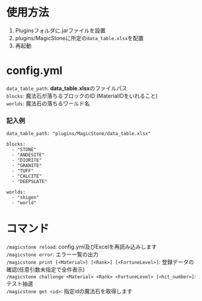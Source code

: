 # 使用方法
1. Pluginsフォルダに.jarファイルを設置  
2. plugins/MagicStoneに所定の`data_table.xlsx`を配置  
3. 再起動  

# config.yml
`data_table_path`: **data_table.xlsx**のファイルパス  
`blocks`: 魔法石が落ちるブロックのID (MaterialIDをいれること)  
`worlds`: 魔法石の落ちるワールド名  
### 記入例
```
data_table_path: "plugins/MagicStone/data_table.xlsx"

blocks:
  - "STONE"
  - "ANDESITE"
  - "DIORITE"
  - "GRANITE"
  - "TUFF"
  - "CALCITE"
  - "DEEPSLATE"

worlds:
  - "shigen"
  - "world"
```
# コマンド
`/magicstone reload`: config.yml及びExcelを再読み込みします  
`/magicstone error`: エラー一覧の出力  
`/magicstone print [<Material>] [<Rank>] [<FortuneLevel>]`: 登録データの確認(任意引数未指定で全件表示)  
`/magicstone challenge <Material> <Rank> <FortuneLevel> [<hit_number>]`: テスト抽選  
`/magicstone get <id>`: 指定idの魔法石を取得します  
